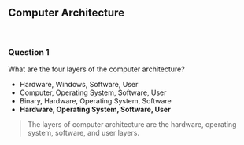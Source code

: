 ## Computer Architecture

<br>

### Question 1

What are the four layers of the computer architecture?

* Hardware, Windows, Software, User
* Computer, Operating System, Software, User
* Binary, Hardware, Operating System, Software
* **Hardware, Operating System, Software, User**

> The layers of computer architecture are the hardware, operating system, software, and user layers.

